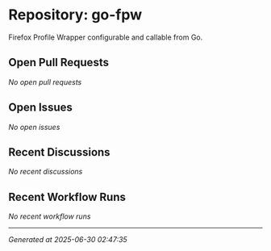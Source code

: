 # Repository: go-fpw

Firefox Profile Wrapper configurable and callable from Go.

## Open Pull Requests


*No open pull requests*


## Open Issues


*No open issues*


## Recent Discussions


*No recent discussions*


## Recent Workflow Runs


*No recent workflow runs*


---
*Generated at 2025-06-30 02:47:35*

